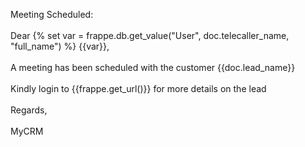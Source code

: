 Meeting Scheduled:<br><br>
Dear {% set var = frappe.db.get_value("User", doc.telecaller_name, "full_name") %} {{var}},<br><br>
A meeting has been scheduled with the customer {{doc.lead_name}}<br><br>
Kindly login to {{frappe.get_url()}} for more details on the lead<br><br>
Regards,<br><br>
MyCRM